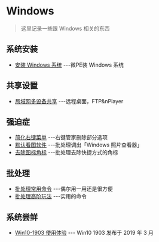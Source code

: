 # Windows

> 这里记录一些跟 Windows 相关的东西

## 系统安装

- [安装 Windows 系统](./windows-install.md) ---微PE装 Windows 系统

## 共享设置

- [局域网多设备共享](./windows-share.md) ---远程桌面，FTP&nPlayer

## 强迫症

- [简化右键菜单](./windows-menu-change.md) ---右键管家删除部分选项
- [默认看图软件](./picture-view.md) ---批处理调出「Windows 照片查看器」
- [去除图标角标](./icon-arrow-remove.md) ---批处理去除快捷方式的角标

## 批处理

- [批处理常用命令](./batch/batch-commend.md) ---偶尔用一用还是很方便
- [批处理高阶玩法](./batch/batch-use.md) ---实用的命令

## 系统尝鲜

- [Win10-1903 使用体验](./win10-1903.md) --- Win10 1903 发布于 2019 年 3 月